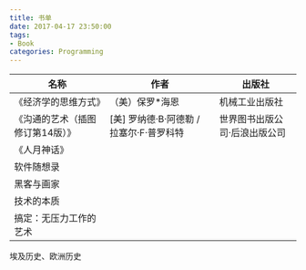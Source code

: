 ```yaml
---
title: 书单
date: 2017-04-17 23:50:00
tags:
- Book
categories: Programming
---
```



| 名称                       | 作者                         | 出版社             |
| ------------------------ | -------------------------- | --------------- |
| 《经济学的思维方式》        | （美）保罗*海恩                   | 机械工业出版社         |
| 《沟通的艺术（插图修订第14版）》 | [美] 罗纳德·B·阿德勒 / 拉塞尔·F·普罗科特 | 世界图书出版公司·后浪出版公司 |
| 《人月神话》            |                            |                 |
| 软件随想录             |                            |                 |
| 黑客与画家             |                            |                 |
| 技术的本质             |                            |                 |
| 搞定：无压力工作的艺术       |                            |                 |


埃及历史、欧洲历史

